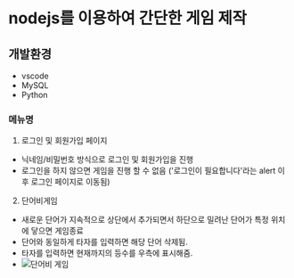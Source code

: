 # nodejs를 이용하여 간단한 게임 제작

## 개발환경
+ vscode
+ MySQL
+ Python

### 메뉴명
1. 로그인 및 회원가입 페이지
+ 닉네임/비밀번호 방식으로 로그인 및 회원가입을 진행
+ 로그인을 하지 않으면 게임을 진행 할 수 없음 ('로그인이 필요합니다'라는 alert 이후 로그인 페이지로 이동됨)
2. 단어비게임
+ 새로운 단어가 지속적으로 상단에서 추가되면서 하단으로 밀려난 단어가 특정 위치에 닿으면 게임종료
+ 단어와 동일하게 타자를 입력하면 해당 단어 삭제됨.
+ 타자를 입력하면 현재까지의 등수를 우측에 표시해줌.
+ ![단어비 게임](https://user-images.githubusercontent.com/89571328/135485086-8e8d22b1-8b5f-4f87-a88c-822b12b64315.png)
